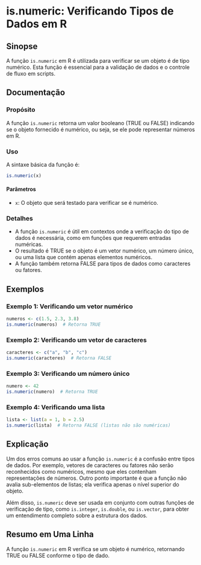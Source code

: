 <!--
Meta Description: # is.numeric: Verificando Tipos de Dados em R ## Sinopse A função `is.numeric` em R é utilizada para verificar se um objeto é de tipo numérico. Esta f...
Meta Keywords: numeric, função, dados, objeto, numérico
-->

# is.numeric: Verificando Tipos de Dados em R

## Sinopse
A função `is.numeric` em R é utilizada para verificar se um objeto é de tipo numérico. Esta função é essencial para a validação de dados e o controle de fluxo em scripts.

## Documentação
### Propósito
A função `is.numeric` retorna um valor booleano (TRUE ou FALSE) indicando se o objeto fornecido é numérico, ou seja, se ele pode representar números em R.

### Uso
A sintaxe básica da função é:

```R
is.numeric(x)
```

#### Parâmetros
- `x`: O objeto que será testado para verificar se é numérico.

### Detalhes
- A função `is.numeric` é útil em contextos onde a verificação do tipo de dados é necessária, como em funções que requerem entradas numéricas.
- O resultado é TRUE se o objeto é um vetor numérico, um número único, ou uma lista que contém apenas elementos numéricos.
- A função também retorna FALSE para tipos de dados como caracteres ou fatores.

## Exemplos

### Exemplo 1: Verificando um vetor numérico
```R
numeros <- c(1.5, 2.3, 3.8)
is.numeric(numeros)  # Retorna TRUE
```

### Exemplo 2: Verificando um vetor de caracteres
```R
caracteres <- c("a", "b", "c")
is.numeric(caracteres)  # Retorna FALSE
```

### Exemplo 3: Verificando um número único
```R
numero <- 42
is.numeric(numero)  # Retorna TRUE
```

### Exemplo 4: Verificando uma lista
```R
lista <- list(a = 1, b = 2.5)
is.numeric(lista)  # Retorna FALSE (listas não são numéricas)
```

## Explicação
Um dos erros comuns ao usar a função `is.numeric` é a confusão entre tipos de dados. Por exemplo, vetores de caracteres ou fatores não serão reconhecidos como numéricos, mesmo que eles contenham representações de números. Outro ponto importante é que a função não avalia sub-elementos de listas; ela verifica apenas o nível superior do objeto.

Além disso, `is.numeric` deve ser usada em conjunto com outras funções de verificação de tipo, como `is.integer`, `is.double`, ou `is.vector`, para obter um entendimento completo sobre a estrutura dos dados.

## Resumo em Uma Linha
A função `is.numeric` em R verifica se um objeto é numérico, retornando TRUE ou FALSE conforme o tipo de dado.